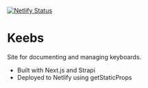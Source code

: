 [![Netlify Status](https://api.netlify.com/api/v1/badges/2f349657-df82-4e37-97f1-42e4dc38fe96/deploy-status)](https://app.netlify.com/sites/keebs/deploys)

# Keebs

Site for documenting and managing keyboards.

- Built with Next.js and Strapi
- Deployed to Netlify using getStaticProps
